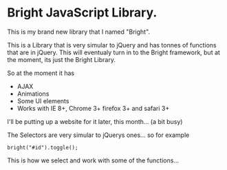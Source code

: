 Bright JavaScript Library.
======

This is my brand new library that I named "Bright".

This is a Library that is very simular to jQuery and has tonnes of functions that are in jQuery. This will eventualy turn in
to the Bright framework, but at the moment, its just the Bright Library. 


So at the moment it has 
<ul>
  <li> AJAX </li>
  <li> Animations </li>
  <li> Some UI elements </li>
  <li> Works with IE 8+, Chrome 3+ firefox 3+ and safari 3+ </li>
</ul>

I'll be putting up a website for it later, this month... (a bit busy) 



The Selectors are very simular to jQuerys ones... so for example
<pre><code>bright("#id").toggle();</code></pre>


This is how we select and work with some of the functions...

